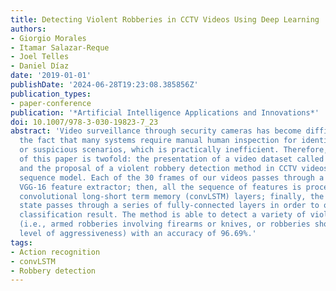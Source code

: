 ```yaml
---
title: Detecting Violent Robberies in CCTV Videos Using Deep Learning
authors:
- Giorgio Morales
- Itamar Salazar-Reque
- Joel Telles
- Daniel Díaz
date: '2019-01-01'
publishDate: '2024-06-28T19:23:08.385856Z'
publication_types:
- paper-conference
publication: '*Artificial Intelligence Applications and Innovations*'
doi: 10.1007/978-3-030-19823-7_23
abstract: 'Video surveillance through security cameras has become difficult due to
  the fact that many systems require manual human inspection for identifying violent
  or suspicious scenarios, which is practically inefficient. Therefore, the contribution
  of this paper is twofold: the presentation of a video dataset called UNI-Crime,
  and the proposal of a violent robbery detection method in CCTV videos using a deep-learning
  sequence model. Each of the 30 frames of our videos passes through a pre-trained
  VGG-16 feature extractor; then, all the sequence of features is processed by two
  convolutional long-short term memory (convLSTM) layers; finally, the last hidden
  state passes through a series of fully-connected layers in order to obtain a single
  classification result. The method is able to detect a variety of violent robberies
  (i.e., armed robberies involving firearms or knives, or robberies showing different
  level of aggressiveness) with an accuracy of 96.69%.'
tags:
- Action recognition
- convLSTM
- Robbery detection
---
```

